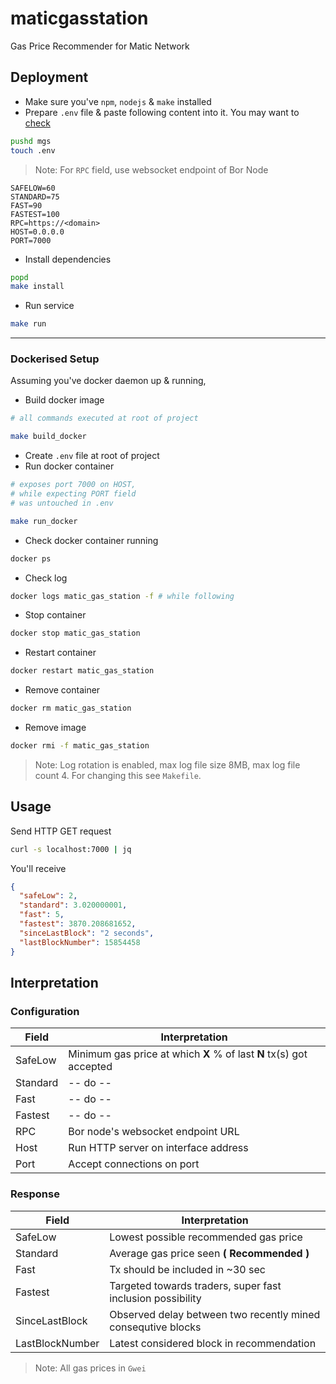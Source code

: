 # maticgasstation

Gas Price Recommender for Matic Network

## Deployment

- Make sure you've `npm`, `nodejs` & `make` installed
- Prepare `.env` file & paste following content into it. You may want to [check](#configuration)

```bash
pushd mgs
touch .env
```

> Note: For `RPC` field, use websocket endpoint of Bor Node

```
SAFELOW=60
STANDARD=75
FAST=90
FASTEST=100
RPC=https://<domain>
HOST=0.0.0.0
PORT=7000
```

- Install dependencies

```bash
popd
make install
```

- Run service

```bash
make run
```

---

### Dockerised Setup

Assuming you've docker daemon up & running,

- Build docker image

```bash
# all commands executed at root of project

make build_docker
```

- Create `.env` file at root of project
- Run docker container

```bash
# exposes port 7000 on HOST,
# while expecting PORT field
# was untouched in .env

make run_docker
```

- Check docker container running

```bash
docker ps
```

- Check log

```bash
docker logs matic_gas_station -f # while following
```

- Stop container

```bash
docker stop matic_gas_station
```

- Restart container

```bash
docker restart matic_gas_station
```

- Remove container

```bash
docker rm matic_gas_station
```

- Remove image

```bash
docker rmi -f matic_gas_station
```

> Note: Log rotation is enabled, max log file size 8MB, max log file count 4. For changing this see `Makefile`.

## Usage

Send HTTP GET request

```bash
curl -s localhost:7000 | jq
```

You'll receive

```json
{
  "safeLow": 2,
  "standard": 3.020000001,
  "fast": 5,
  "fastest": 3870.208681652,
  "sinceLastBlock": "2 seconds",
  "lastBlockNumber": 15854458
}
```

## Interpretation

### Configuration

| Field    | Interpretation                                                      |
| -------- | ------------------------------------------------------------------- |
| SafeLow  | Minimum gas price at which **X** % of last **N** tx(s) got accepted |
| Standard | -- do --                                                            |
| Fast     | -- do --                                                            |
| Fastest  | -- do --                                                            |
| RPC      | Bor node's websocket endpoint URL                                   |
| Host     | Run HTTP server on interface address                                |
| Port     | Accept connections on port                                          |

### Response

| Field           | Interpretation                                               |
| --------------- | ------------------------------------------------------------ |
| SafeLow         | Lowest possible recommended gas price                        |
| Standard        | Average gas price seen **( Recommended )**                   |
| Fast            | Tx should be included in ~30 sec                             |
| Fastest         | Targeted towards traders, super fast inclusion possibility   |
| SinceLastBlock  | Observed delay between two recently mined consequtive blocks |
| LastBlockNumber | Latest considered block in recommendation                    |

> Note: All gas prices in `Gwei`
